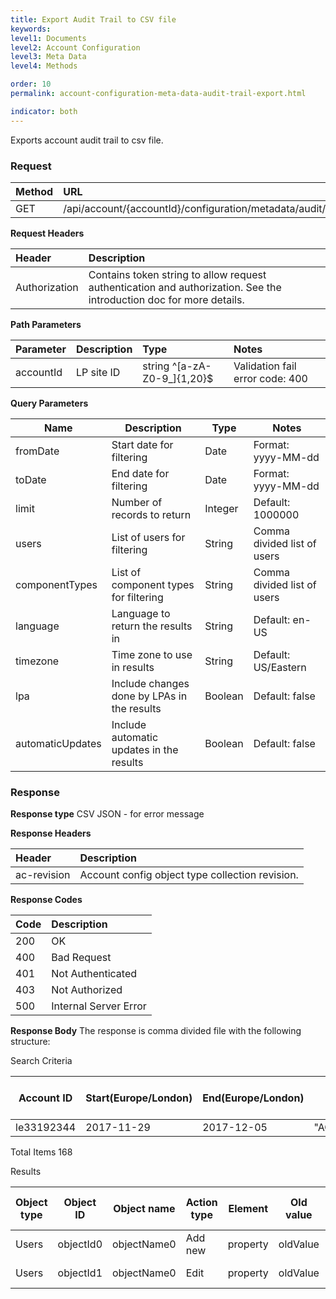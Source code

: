 ```yaml
---
title: Export Audit Trail to CSV file
keywords:
level1: Documents
level2: Account Configuration
level3: Meta Data
level4: Methods

order: 10
permalink: account-configuration-meta-data-audit-trail-export.html

indicator: both
---
```


Exports account audit trail to csv file.

### Request

| Method | URL |
| :-------- | :------ |
| GET | /api/account/{accountId}/configuration/metadata/audit/export |

**Request Headers**

| Header | Description |
| :------- | :-------------- |
|Authorization | Contains token string to allow request authentication and authorization. See the introduction doc for more details. |



**Path Parameters**

|Parameter|  Description|  Type|  Notes| 
|:----------|  :--------------|  :--------------|  :---| 
|accountId|  LP site ID|  string ^[a-zA-Z0-9_]{1,20}$|  Validation fail error code: 400 |

**Query Parameters**

| Name            | Description                                                                  | Type    | Notes                                          |
|-----------------|------------------------------------------------------------------------------|---------|------------------------------------------------|
|fromDate|Start date for filtering|Date|Format: yyyy-MM-dd|
|toDate|End date for filtering|Date|Format: yyyy-MM-dd|
|limit|Number of records to return|Integer| Default: 1000000|
|users|List of users for filtering|String|Comma divided list of users|
|componentTypes|List of component types for filtering|String|Comma divided list of users|
|language|Language to return the results in|String|Default: en-US|
|timezone|Time zone to use in results|String|Default: US/Eastern|
|lpa|Include changes done by LPAs in the results|Boolean|Default: false|
|automaticUpdates|Include automatic updates in the results|Boolean|Default: false|

### Response

**Response type**
CSV
JSON - for error message

**Response Headers**

| Header|  Description |
 |:-------  | :----- | 
 |ac-revision | Account config object type collection revision. | 

**Response Codes**

| Code | Description |
| :----- | :------------ |
| 200 | OK |
| 400 | Bad Request |
| 401 | Not Authenticated |
| 403 | Not Authorized |
| 500 | Internal Server Error |

**Response Body**
The response is comma divided file with the following structure:

Search Criteria

| Account ID | Start(Europe/London) | End(Europe/London) | Object types | Originators | Include Automatic Updates | Include LPA | Users |
| --- | --- | --- | --- | --- | --- | --- | --- |
|le33192344|2017-11-29|2017-12-05|"ACUserObject,ACSkillObject,ACProfileObject,ACAgentGroupObject"|All|true|true|

Total Items
168

Results

| Object type | Object ID | Object name | Action type | Element | Old value | New value | Date and time | Originator | Originator Employee ID | Originator Profiles |
| --- | --- | --- | --- | --- | --- | --- | --- |--- | --- | --- |
| Users | objectId0 | objectName0 | Add new | property | oldValue | newValue | 2017-12-05T11:47:06 | user name | employeeId | "[profile1, profile2]" |
|Users | objectId1 | objectName0 | Edit | property | oldValue | newValue | 2017-12-05T11:47:06 | user name | employeeId | "[profile1, profile2]"|



